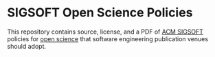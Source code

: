 # SIGSOFT Open Science Policies

This repository contains source, license, and a PDF of [ACM SIGSOFT](https://sigsoft.org) policies for 
[open science](https://en.wikipedia.org/wiki/Open_Science) that software engineering publication venues should adopt.
